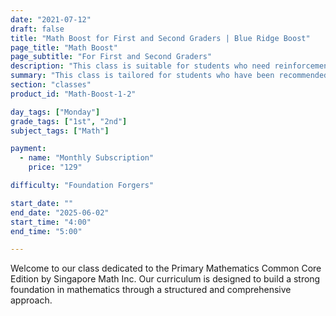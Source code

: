 ```yaml
---
date: "2021-07-12"
draft: false
title: "Math Boost for First and Second Graders | Blue Ridge Boost"
page_title: "Math Boost"
page_subtitle: "For First and Second Graders"
description: "This class is suitable for students who need reinforcement of classroom concepts though extra practice with typical grade-level problems."
summary: "This class is tailored for students who have been recommended for additional support and are facing challenges in their regular classroom. It offers reinforcement of key concepts through extra practice with typical grade-level problems, ensuring that students can grasp and master the material at their own pace. Additionally, students will have the opportunity to work on materials recommended by their classroom teacher and tackle problems suggested by Blue Ridge Boost instructors, providing a tailored and comprehensive approach to meet their individual learning needs."
section: "classes"
product_id: "Math-Boost-1-2"

day_tags: ["Monday"]
grade_tags: ["1st", "2nd"]
subject_tags: ["Math"]

payment:
  - name: "Monthly Subscription"
    price: "129"

difficulty: "Foundation Forgers"

start_date: ""
end_date: "2025-06-02"
start_time: "4:00"
end_time: "5:00"

---
```


<p>Welcome to our class dedicated to the Primary Mathematics Common Core Edition by Singapore Math Inc. Our curriculum is designed to build a strong foundation in mathematics through a structured and comprehensive approach.</p>